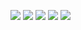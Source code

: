 ![](https://github.com/DamianPyCoder/Program___ASPNet__SlackProgram/blob/main/screenshots/0.png)
![](https://github.com/DamianPyCoder/Program___ASPNet__SlackProgram/blob/main/screenshots/1.png)
![](https://github.com/DamianPyCoder/Program___ASPNet__SlackProgram/blob/main/screenshots/2.png)
![](https://github.com/DamianPyCoder/Program___ASPNet__SlackProgram/blob/main/screenshots/3.png)
![](https://github.com/DamianPyCoder/Program___ASPNet__SlackProgram/blob/main/screenshots/4.png)
